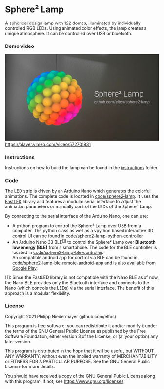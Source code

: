 # Sphere² Lamp

A spherical design lamp with 122 domes, illuminated by individually controlled RGB LEDs.
Using animated color effects, the lamp creates a unique atmosphere.
It can be controlled over USB or bluetooth.


### Demo video

[![Demo video](cover.jpg)](https://player.vimeo.com/video/572701831)  
https://player.vimeo.com/video/572701831


### Instructions

Instructions on how to build the lamp can be found in the [instructions](instructions) folder.


### Code

The LED strip is driven by an Arduino Nano which generates the colorful animations.
The complete code is located in [code/sphere2-lamp](code/sphere2-lamp).
It uses the [FastLED](https://github.com/FastLED/FastLED) library and features a modular serial interface to adjust the animation parameters or manually control the LEDs of the Sphere² Lamp.

By connecting to the serial interface of the Arduino Nano, one can use:
- A python program to control the Sphere² Lamp over USB from a computer.
  The python class as well as a vpython based interactive 3D control UI can be found in [code/sphere2-lamp-python-controller](code/sphere2-lamp-python-controller).  
- An Arduino Nano 33 BLE<sup>[[1]](#footnote-1)</sup> to control the Sphere² Lamp over **Bluetooth low energy (BLE)** from a smartphone.
  The code for the BLE controller is located in [code/sphere2-lamp-ble-controller](code/sphere2-lamp-ble-controller).  
  An compatible android app for control via BLE can be found in [code/sphere2-lamp-ble-remote-android-app](code/sphere2-lamp-ble-remote-android-app) and is also available from [Google Play](https://play.google.com/store/apps/details?id=com.github.eltos.sphere2lamp).


<a name="footnote-1">[1]</a>: Since the FastLED library is not compatible with the Nano BLE as of now, the Nano BLE provides only the Bluetooth interface and connects to the Nano (which controls the LEDs) via the serial interface. The benefit of this approach is a modular flexibility.

### License

Copyright 2021  Philipp Niedermayer (github.com/eltos)

This program is free software: you can redistribute it and/or modify
it under the terms of the GNU General Public License as published by
the Free Software Foundation, either version 3 of the License, or
(at your option) any later version.

This program is distributed in the hope that it will be useful,
but WITHOUT ANY WARRANTY; without even the implied warranty of
MERCHANTABILITY or FITNESS FOR A PARTICULAR PURPOSE.  See the
GNU General Public License for more details.

You should have received a copy of the GNU General Public License
along with this program. If not, see https://www.gnu.org/licenses.
